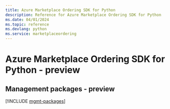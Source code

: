 ```yaml
---
title: Azure Marketplace Ordering SDK for Python
description: Reference for Azure Marketplace Ordering SDK for Python
ms.date: 04/01/2024
ms.topic: reference
ms.devlang: python
ms.service: marketplaceordering
---
```

# Azure Marketplace Ordering SDK for Python - preview

## Management packages - preview
[!INCLUDE [mgmt-packages](marketplace-ordering-mgmt-index.md)]